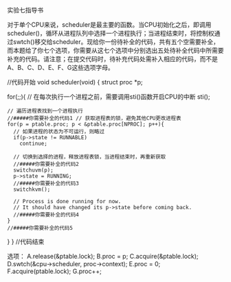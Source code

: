 实验七指导书

对于单个CPU来说，scheduler是最主要的函数。当CPU初始化之后，即调用scheduler()，循环从进程队列中选择一个进程执行；当进程结束时，将控制权通过swtch()移交给scheduler。现给你一份待补全的代码，共有五个空需要补全，而本题给了你七个选项，你需要从这七个选项中分别选出五处待补全代码中所需要补充的代码。请注意；在提交代码时，待补充代码处需补入相应的代码，而不是A、B、C、D、E、F、G这些选项字母。

//代码开始
void
scheduler(void)
{
  struct proc *p;

  for(;;){
    // 在每次执行一个进程之前，需要调用sti()函数开启CPU的中断
    sti();

    // 遍历进程表找到一个进程执行
    //#####你需要补全的代码1 // 获取进程表的锁，避免其他CPU更改进程表
    for(p = ptable.proc; p < &ptable.proc[NPROC]; p++){
      // 如果进程的状态为不可运行，则略过
      if(p->state != RUNNABLE)
        continue;

      // 切换到选择的进程，释放进程表锁，当进程结束时，再重新获取
      //#####你需要补全的代码2
      switchuvm(p);
      p->state = RUNNING;
      //#####你需要补全的代码3
      switchkvm();

      // Process is done running for now.
      // It should have changed its p->state before coming back.
      //#####你需要补全的代码4
    }
    //#####你需要补全的代码5
  }
}
//代码结束


选项：
A.release(&ptable.lock);
B.proc = p;
C.acquire(&ptable.lock);
D.swtch(&cpu->scheduler, proc->context);
E.proc = 0;
F.acquire(ptable.lock);
G.proc++;
